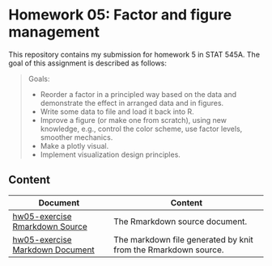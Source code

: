 # Homework 05: Factor and figure management

This repository contains my submission for homework 5 in STAT 545A. The goal of this assignment is described as follows:

> Goals:
> 
> - Reorder a factor in a principled way based on the data and demonstrate the effect in arranged data and in figures.
> - Write some data to file and load it back into R.
> - Improve a figure (or make one from scratch), using new knowledge, e.g., control the color scheme, use factor levels, smoother mechanics.
> - Make a plotly visual.
> - Implement visualization design principles.


## Content

Document | Content
--------- | --------
[hw05-exercise Rmarkdown Source](https://github.com/STAT545-UBC-students/hw05-glenn-mcguinness/blob/master/hw05-exercise.Rmd) | The Rmarkdown source document.
[hw05-exercise Markdown Document](https://github.com/STAT545-UBC-students/hw05-glenn-mcguinness/blob/master/hw05-exercise.md) | The markdown file generated by knit from the Rmarkdown source.
